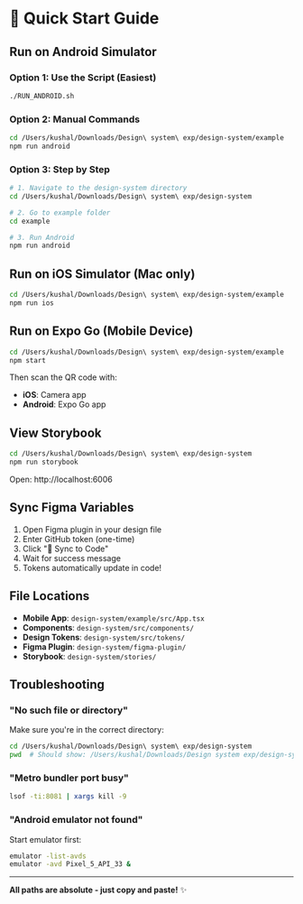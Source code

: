 # 🚀 Quick Start Guide

## Run on Android Simulator

### Option 1: Use the Script (Easiest)

```bash
./RUN_ANDROID.sh
```

### Option 2: Manual Commands

```bash
cd /Users/kushal/Downloads/Design\ system\ exp/design-system/example
npm run android
```

### Option 3: Step by Step

```bash
# 1. Navigate to the design-system directory
cd /Users/kushal/Downloads/Design\ system\ exp/design-system

# 2. Go to example folder
cd example

# 3. Run Android
npm run android
```

## Run on iOS Simulator (Mac only)

```bash
cd /Users/kushal/Downloads/Design\ system\ exp/design-system/example
npm run ios
```

## Run on Expo Go (Mobile Device)

```bash
cd /Users/kushal/Downloads/Design\ system\ exp/design-system/example
npm start
```

Then scan the QR code with:
- **iOS**: Camera app
- **Android**: Expo Go app

## View Storybook

```bash
cd /Users/kushal/Downloads/Design\ system\ exp/design-system
npm run storybook
```

Open: http://localhost:6006

## Sync Figma Variables

1. Open Figma plugin in your design file
2. Enter GitHub token (one-time)
3. Click "🔄 Sync to Code"
4. Wait for success message
5. Tokens automatically update in code!

## File Locations

- **Mobile App**: `design-system/example/src/App.tsx`
- **Components**: `design-system/src/components/`
- **Design Tokens**: `design-system/src/tokens/`
- **Figma Plugin**: `design-system/figma-plugin/`
- **Storybook**: `design-system/stories/`

## Troubleshooting

### "No such file or directory"

Make sure you're in the correct directory:

```bash
cd /Users/kushal/Downloads/Design\ system\ exp/design-system
pwd  # Should show: /Users/kushal/Downloads/Design system exp/design-system
```

### "Metro bundler port busy"

```bash
lsof -ti:8081 | xargs kill -9
```

### "Android emulator not found"

Start emulator first:

```bash
emulator -list-avds
emulator -avd Pixel_5_API_33 &
```

---

**All paths are absolute - just copy and paste!** ✨

